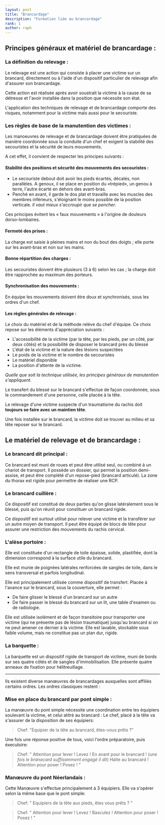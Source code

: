 ```yaml
---
layout: post
title: "Brancardage"
description: "Formation liée au brancardage"
rank: 1
author: raph
--- 
```


## Principes généraux et matériel de brancardage :

### La définition du relevage :

Le relevage est une action qui consiste à placer une victime sur un brancard, directement ou à l'aide d'un dispositif particulier de relevage afin d'assurer son brancardage.

Cette action est réalisée après avoir soustrait la victime à la cause de sa détresse et l'avoir installée dans la position que nécessite son état.

L'application des techniques de relevage et de brancardage comporte des risques, notamment pour la victime mais aussi pour le secouriste.

### Les règles de base de la manutention des victimes :

Les manoeuvres de relevage et de brancardage doivent être pratiquées de manière coordonnée sous la conduite d'un chef et exigent la stabilité des secouristes et la sécurité de leurs mouvements.

A cet effet, il convient de respecter les principes suivants :

#### Stabilité des positions et sécurité des mouvements des secouristes :
- Le secouriste debout doit avoir les pieds écartés, décalés, non parallèles.
A genoux, il se place en position du «trépied», un genou à terre, l'autre écarté en dehors des avant-bras.
- Penché en avant, il garde le dos plat et travaille avec les muscles des membres inférieurs, s'éloignant le moins possible de la position verticale. *Il vaut mieux s'accroupir que se pencher*.

Ces principes évitent les « faux mouvements » à l'origine de douleurs dorso-lombaires.

#### Fermeté des prises :

La charge est saisie à pleines mains et non du bout des doigts ; elle porte sur les avant-bras et non sur les mains.

#### Bonne répartition des charges :

Les secouristes doivent être plusieurs (3 à 6) selon les cas ; la charge doit être rapprochée au maximum des porteurs. 

#### Synchronisation des mouvements :

En équipe les mouvements doivent être doux et synchronisés, sous les ordres d'un chef.

#### Les règles générales de relevage :

Le choix du matériel et de la méthode relève du chef d'équipe. Ce choix repose sur les éléments d'appréciation suivants :

* L'accessibilité de la victime (par la tête, par les pieds, par un côté, par deux côtés) et la possibilité de disposer le brancard près du blessé
* L'état de la victime et la nature des lésions suspectées
* Le poids de la victime et le nombre de secouristes
* Le matériel disponible
* La position d'attente de la victime.

*Quelle que soit la technique utilisée, les principes généraux de manutention s'appliquent.*

Le transfert du blessé sur le brancard s'effectue de façon coordonnée, sous le commandement d'une personne, celle placée à la tête.

Le relevage d'une victime suspecte d'un traumatisme du rachis doit **toujours se faire avec un maintien tête**.

Une fois installée sur le brancard, la victime doit se trouver au milieu et sa tête reposer sur le brancard.

## Le matériel de relevage et de brancardage :

### Le brancard dit principal :

Ce brancard est muni de roues et peut être utilisé seul, ou combiné à un chariot de transport. Il possède un dossier, qui permet la position demi-assise, et peut être complété d'un repose-pied (brancard articulé). La zone du thorax est rigide pour permettre de réaliser une RCP.

### Le brancard cuillère :

Ce dispositif est constitué de deux parties qu'on glisse latéralement sous le blessé, puis qu'on réunit pour constituer un brancard rigide.

Ce dispositif est surtout utilisé pour relever une victime et la transférer sur un autre moyen de transport. Il peut être équipé de blocs de tête pour assurer une restriction des mouvements du rachis cervical.

### L'alèse portoire :

Elle est constituée d'un rectangle de toile épaisse, solide, plastifiée, dont la dimension correspond à la surface utile du brancard.

Elle est munie de poignées latérales renforcées de sangles de toile, dans le sens transversal et parfois longitudinal.

Elle est principalement utilisée comme dispositif de transfert. Placée à l'avance sur le brancard, sous la couverture, elle permet :
* De faire glisser le blessé d'un brancard sur un autre
* De faire passer le blessé du brancard sur un lit, une table d'examen ou de radiologie.

Elle est utilisée isolément et de façon transitoire pour transporter une victime (qui ne présente pas de lésion traumatique) jusqu'au brancard si on ne peut amener ce dernier à la victime. Elle est lavable, stockable sous faible volume, mais ne constitue pas un plan dur, rigide.

### La barquette :

La barquette est un dispositif rigide de transport de victime, muni de bords sur ses quatre côtés et de sangles d'immobilisation.
Elle présente quatre anneaux de fixation pour hélitreuillage.

---

Ils existent diverse manœuvres de brancardages auxquelles sont affiliés certains ordres. Les ordres classiques restent :

### Mise en place du brancard par pont simple :

La manœuvre du pont simple nécessite une coordination entre les équipiers soulevant la victime, et celui atitré au brancard : Le chef, placé à la tête va s'assurer de la disposition de ses équipiers: 

> Chef: "Equipier de la tête au brancard, êtes-vous prêts ?"

Une fois une réponse positive de tous, voici l'ordre préparatoire, puis éxecutoire: 

> Chef: " Attention pour lever ! Levez ! En avant pour le brancard ! (*une fois le branacard suffisamment engagé il dit*) Halte au brancard ! Attention pour poser ! Posez ! "

### Manœuvre du pont Néerlandais : 

Cette Manœuvre s'effectue principalement à 3 équipiers. Elle va s'opérer selon la même base que le pont simple: 

> Chef: " Equipiers de la tête aux pieds, êtes vous prêts ? "

> Chef: " Attention pour lever ! Levez ! Basculez ! Attention pour poser ! Posez ! "
